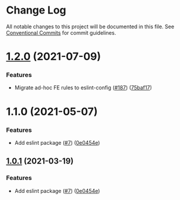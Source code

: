 # Change Log

All notable changes to this project will be documented in this file.
See [Conventional Commits](https://conventionalcommits.org) for commit guidelines.

# [1.2.0](https://github.com/miuramenswap/miuramen-toolkit/tree/master/packages/eslint-config-miuramen/compare/@miuramenswap/eslint-config-miuramen@1.1.0...@miuramenswap/eslint-config-miuramen@1.2.0) (2021-07-09)


### Features

* Migrate ad-hoc FE rules to eslint-config ([#187](https://github.com/miuramenswap/miuramen-toolkit/tree/master/packages/eslint-config-miuramen/issues/187)) ([75baf17](https://github.com/miuramenswap/miuramen-toolkit/tree/master/packages/eslint-config-miuramen/commit/75baf175c8316fdfc549bc99e2bc38d65b18c5b6))





# 1.1.0 (2021-05-07)


### Features

* Add eslint package ([#7](https://github.com/miuramenswap/miuramen-toolkit/tree/master/packages/eslint-config-miuramen/issues/7)) ([0e0454e](https://github.com/miuramenswap/miuramen-toolkit/tree/master/packages/eslint-config-miuramen/commit/0e0454eb9a63e976934956dc5c66fbef2ce2017a))





## [1.0.1](https://github.com/miuramenswap/miuramen-toolkit/tree/master/packages/eslint-config-miuramen/compare/@miuramenswap-libs/eslint-config-miuramen@1.0.1...@miuramenswap-libs/eslint-config-miuramen@1.0.1) (2021-03-19)


### Features

* Add eslint package ([#7](https://github.com/miuramenswap/miuramen-toolkit/tree/master/packages/eslint-config-miuramen/issues/7)) ([0e0454e](https://github.com/miuramenswap/miuramen-toolkit/tree/master/packages/eslint-config-miuramen/commit/0e0454eb9a63e976934956dc5c66fbef2ce2017a))
